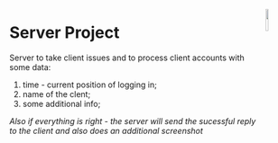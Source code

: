 <a href="https://www.oracle.com/java/technologies/downloads/"><img src="https://img.icons8.com/?size=2x&id=13679&format=png" align="right" width="10%"></a>
# Server Project
Server to take client issues and to process client accounts with some data:
1. time - current position of logging in;
1. name of the clent;
1. some additional info;

_Also if everything is right - the server will send the sucessful reply to the client and also does an additional screenshot_
